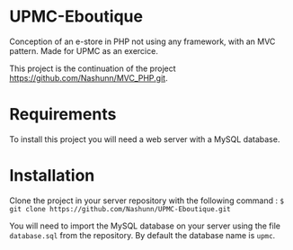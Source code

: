 # UPMC-Eboutique
Conception of an e-store in PHP not using any framework, with an MVC pattern. Made for UPMC as an exercice.

This project is the continuation of the project https://github.com/Nashunn/MVC_PHP.git.

Requirements
============
To install this project you will need a web server with a MySQL database.

Installation
============
Clone the project in your server repository with the following command :
`$ git clone https://github.com/Nashunn/UPMC-Eboutique.git`

You will need to import the MySQL database on your server using the file `database.sql` from the repository.
By default the database name is `upmc`.
